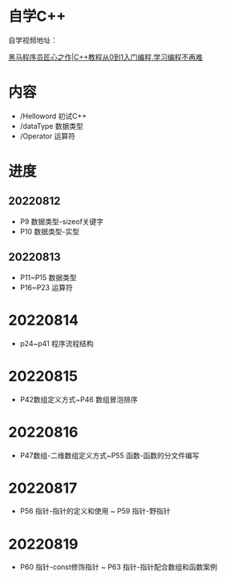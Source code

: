 # 自学C++

自学视频地址：

[黑马程序员匠心之作|C++教程从0到1入门编程,学习编程不再难](https://www.bilibili.com/video/BV1et411b73Z?p=10&vd_source=a4e095d68862da71463ae9de87d5356c)

# 内容

- /Helloword 初试C++
- /dataType 数据类型
- /Operator 运算符

# 进度

## 20220812

- P9 数据类型-sizeof关键字
- P10 数据类型-实型

## 20220813

- P11~P15 数据类型
- P16~P23 运算符


# 20220814

- p24~p41 程序流程结构

# 20220815

- P42数组定义方式~P46 数组冒泡排序

# 20220816

- P47数组-二维数组定义方式~P55 函数-函数的分文件编写

# 20220817

- P56 指针-指针的定义和使用 ~ P59 指针-野指针

# 20220819

- P60 指针-const修饰指针 ~ P63 指针-指针配合数组和函数案例